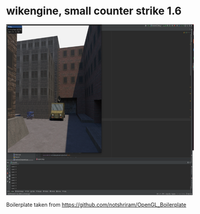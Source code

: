 # wikengine, small counter strike 1.6
![currentState](https://github.com/vvector2/wikengine/blob/main/Screenshot%20from%202024-05-30%2021-00-51.png)

Boilerplate taken from https://github.com/notshriram/OpenGL_Boilerplate
